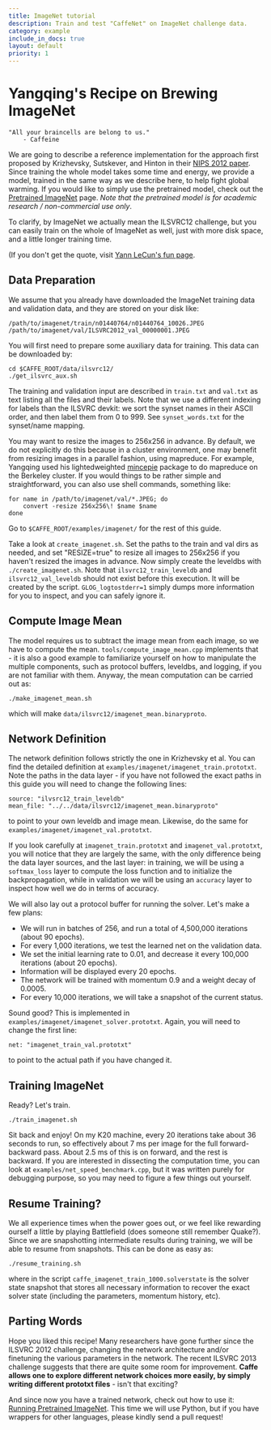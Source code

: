 ```yaml
---
title: ImageNet tutorial
description: Train and test "CaffeNet" on ImageNet challenge data.
category: example
include_in_docs: true
layout: default
priority: 1
---
```


Yangqing's Recipe on Brewing ImageNet
=====================================

    "All your braincells are belong to us."
        - Caffeine

We are going to describe a reference implementation for the approach first proposed by Krizhevsky, Sutskever, and Hinton in their [NIPS 2012 paper](http://books.nips.cc/papers/files/nips25/NIPS2012_0534.pdf). Since training the whole model takes some time and energy, we provide a model, trained in the same way as we describe here, to help fight global warming. If you would like to simply use the pretrained model, check out the [Pretrained ImageNet](../../getting_pretrained_models.html) page. *Note that the pretrained model is for academic research / non-commercial use only*.

To clarify, by ImageNet we actually mean the ILSVRC12 challenge, but you can easily train on the whole of ImageNet as well, just with more disk space, and a little longer training time.

(If you don't get the quote, visit [Yann LeCun's fun page](http://yann.lecun.com/ex/fun/).

Data Preparation
----------------

We assume that you already have downloaded the ImageNet training data and validation data, and they are stored on your disk like:

    /path/to/imagenet/train/n01440764/n01440764_10026.JPEG
    /path/to/imagenet/val/ILSVRC2012_val_00000001.JPEG

You will first need to prepare some auxiliary data for training. This data can be downloaded by:

    cd $CAFFE_ROOT/data/ilsvrc12/
    ./get_ilsvrc_aux.sh

The training and validation input are described in `train.txt` and `val.txt` as text listing all the files and their labels. Note that we use a different indexing for labels than the ILSVRC devkit: we sort the synset names in their ASCII order, and then label them from 0 to 999. See `synset_words.txt` for the synset/name mapping.

You may want to resize the images to 256x256 in advance. By default, we do not explicitly do this because in a cluster environment, one may benefit from resizing images in a parallel fashion, using mapreduce. For example, Yangqing used his lightedweighted [mincepie](https://github.com/Yangqing/mincepie) package to do mapreduce on the Berkeley cluster. If you would things to be rather simple and straightforward, you can also use shell commands, something like:

    for name in /path/to/imagenet/val/*.JPEG; do
        convert -resize 256x256\! $name $name
    done

Go to `$CAFFE_ROOT/examples/imagenet/` for the rest of this guide.

Take a look at `create_imagenet.sh`. Set the paths to the train and val dirs as needed, and set "RESIZE=true" to resize all images to 256x256 if you haven't resized the images in advance.
Now simply create the leveldbs with `./create_imagenet.sh`. Note that `ilsvrc12_train_leveldb` and `ilsvrc12_val_leveldb` should not exist before this execution. It will be created by the script. `GLOG_logtostderr=1` simply dumps more information for you to inspect, and you can safely ignore it.

Compute Image Mean
------------------

The model requires us to subtract the image mean from each image, so we have to compute the mean. `tools/compute_image_mean.cpp` implements that - it is also a good example to familiarize yourself on how to manipulate the multiple components, such as protocol buffers, leveldbs, and logging, if you are not familiar with them. Anyway, the mean computation can be carried out as:

    ./make_imagenet_mean.sh

which will make `data/ilsvrc12/imagenet_mean.binaryproto`.

Network Definition
------------------

The network definition follows strictly the one in Krizhevsky et al. You can find the detailed definition at `examples/imagenet/imagenet_train.prototxt`. Note the paths in the data layer - if you have not followed the exact paths in this guide you will need to change the following lines:

    source: "ilvsrc12_train_leveldb"
    mean_file: "../../data/ilsvrc12/imagenet_mean.binaryproto"

to point to your own leveldb and image mean. Likewise, do the same for `examples/imagenet/imagenet_val.prototxt`.

If you look carefully at `imagenet_train.prototxt` and `imagenet_val.prototxt`, you will notice that they are largely the same, with the only difference being the data layer sources, and the last layer: in training, we will be using a `softmax_loss` layer to compute the loss function and to initialize the backpropagation, while in validation we will be using an `accuracy` layer to inspect how well we do in terms of accuracy.

We will also lay out a protocol buffer for running the solver. Let's make a few plans:
* We will run in batches of 256, and run a total of 4,500,000 iterations (about 90 epochs).
* For every 1,000 iterations, we test the learned net on the validation data.
* We set the initial learning rate to 0.01, and decrease it every 100,000 iterations (about 20 epochs).
* Information will be displayed every 20 epochs.
* The network will be trained with momentum 0.9 and a weight decay of 0.0005.
* For every 10,000 iterations, we will take a snapshot of the current status.

Sound good? This is implemented in `examples/imagenet/imagenet_solver.prototxt`. Again, you will need to change the first line:

    net: "imagenet_train_val.prototxt"

to point to the actual path if you have changed it.

Training ImageNet
-----------------

Ready? Let's train.

    ./train_imagenet.sh

Sit back and enjoy! On my K20 machine, every 20 iterations take about 36 seconds to run, so effectively about 7 ms per image for the full forward-backward pass. About 2.5 ms of this is on forward, and the rest is backward. If you are interested in dissecting the computation time, you can look at `examples/net_speed_benchmark.cpp`, but it was written purely for debugging purpose, so you may need to figure a few things out yourself.

Resume Training?
----------------

We all experience times when the power goes out, or we feel like rewarding ourself a little by playing Battlefield (does someone still remember Quake?). Since we are snapshotting intermediate results during training, we will be able to resume from snapshots. This can be done as easy as:

    ./resume_training.sh

where in the script `caffe_imagenet_train_1000.solverstate` is the solver state snapshot that stores all necessary information to recover the exact solver state (including the parameters, momentum history, etc).

Parting Words
-------------

Hope you liked this recipe! Many researchers have gone further since the ILSVRC 2012 challenge, changing the network architecture and/or finetuning the various parameters in the network. The recent ILSVRC 2013 challenge suggests that there are quite some room for improvement. **Caffe allows one to explore different network choices  more easily, by simply writing different prototxt files** - isn't that exciting?

And since now you have a trained network, check out how to use it: [Running Pretrained ImageNet](../../getting_pretrained_models.html). This time we will use Python, but if you have wrappers for other languages, please kindly send a pull request!
